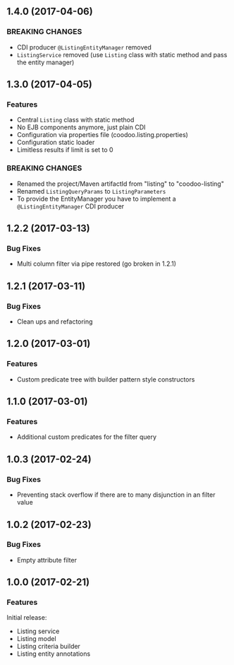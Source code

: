 

<!--
### Bug Fixes
### Features
### BREAKING CHANGES
-->






<a name="1.4.0"></a>

## 1.4.0 (2017-04-06)

### BREAKING CHANGES

 * CDI producer `@ListingEntityManager` removed
 * `ListingService` removed (use `Listing` class with static method and pass the entity manager)


<a name="1.3.0"></a>

## 1.3.0 (2017-04-05)

### Features

 * Central `Listing` class with static method
 * No EJB components anymore, just plain CDI
 * Configuration via properties file (coodoo.listing.properties)
 * Configuration static loader
 * Limitless results if limit is set to 0


### BREAKING CHANGES

 * Renamed the project/Maven artifactId from "listing" to "coodoo-listing"
 * Renamed `ListingQueryParams` to `ListingParameters`
 * To provide the EntityManager you have to implement a `@ListingEntityManager` CDI producer


<a name="1.2.2"></a>

## 1.2.2 (2017-03-13)

### Bug Fixes

 * Multi column filter via pipe restored (go broken in 1.2.1)

<a name="1.2.1"></a>

## 1.2.1 (2017-03-11)

### Bug Fixes

 * Clean ups and refactoring


<a name="1.2.0"></a>

## 1.2.0 (2017-03-01)

### Features

 * Custom predicate tree with builder pattern style constructors

<a name="1.1.0"></a>

## 1.1.0 (2017-03-01)

### Features

 * Additional custom predicates for the filter query 

<a name="1.0.3"></a>

## 1.0.3 (2017-02-24)

### Bug Fixes

 * Preventing stack overflow if there are to many disjunction in an filter value


<a name="1.0.2"></a>

## 1.0.2 (2017-02-23)

### Bug Fixes

 * Empty attribute filter


<a name="1.0.0"></a>

## 1.0.0 (2017-02-21)

### Features

Initial release:

* Listing service
* Listing model
* Listing criteria builder
* Listing entity annotations
